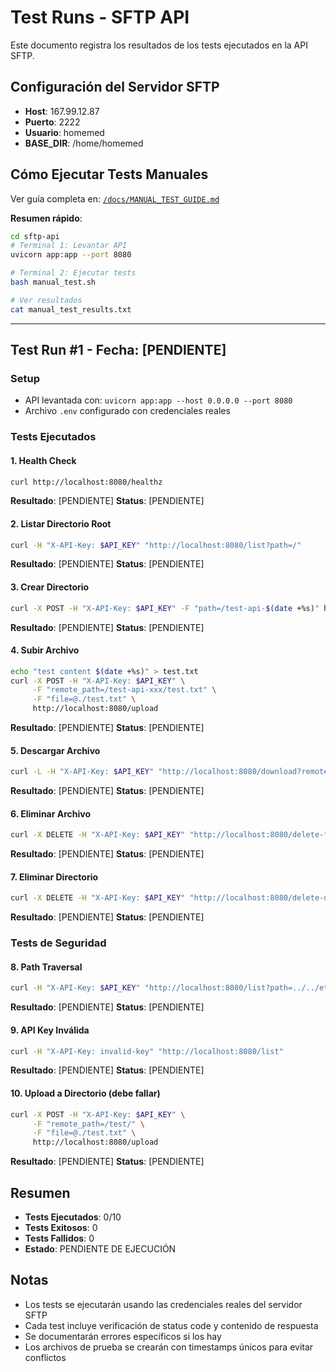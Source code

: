 # Test Runs - SFTP API

Este documento registra los resultados de los tests ejecutados en la API SFTP.

## Configuración del Servidor SFTP

- **Host**: 167.99.12.87
- **Puerto**: 2222
- **Usuario**: homemed
- **BASE_DIR**: /home/homemed

## Cómo Ejecutar Tests Manuales

Ver guía completa en: [`/docs/MANUAL_TEST_GUIDE.md`](../../docs/MANUAL_TEST_GUIDE.md)

**Resumen rápido**:
```bash
cd sftp-api
# Terminal 1: Levantar API
uvicorn app:app --port 8080

# Terminal 2: Ejecutar tests
bash manual_test.sh

# Ver resultados
cat manual_test_results.txt
```

---

## Test Run #1 - Fecha: [PENDIENTE]

### Setup
- API levantada con: `uvicorn app:app --host 0.0.0.0 --port 8080`
- Archivo `.env` configurado con credenciales reales

### Tests Ejecutados

#### 1. Health Check
```bash
curl http://localhost:8080/healthz
```
**Resultado**: [PENDIENTE]
**Status**: [PENDIENTE]

#### 2. Listar Directorio Root
```bash
curl -H "X-API-Key: $API_KEY" "http://localhost:8080/list?path=/"
```
**Resultado**: [PENDIENTE]
**Status**: [PENDIENTE]

#### 3. Crear Directorio
```bash
curl -X POST -H "X-API-Key: $API_KEY" -F "path=/test-api-$(date +%s)" http://localhost:8080/mkdir
```
**Resultado**: [PENDIENTE]
**Status**: [PENDIENTE]

#### 4. Subir Archivo
```bash
echo "test content $(date +%s)" > test.txt
curl -X POST -H "X-API-Key: $API_KEY" \
     -F "remote_path=/test-api-xxx/test.txt" \
     -F "file=@./test.txt" \
     http://localhost:8080/upload
```
**Resultado**: [PENDIENTE]
**Status**: [PENDIENTE]

#### 5. Descargar Archivo
```bash
curl -L -H "X-API-Key: $API_KEY" "http://localhost:8080/download?remote_path=/test-api-xxx/test.txt" -o downloaded.txt
```
**Resultado**: [PENDIENTE]
**Status**: [PENDIENTE]

#### 6. Eliminar Archivo
```bash
curl -X DELETE -H "X-API-Key: $API_KEY" "http://localhost:8080/delete-file?remote_path=/test-api-xxx/test.txt"
```
**Resultado**: [PENDIENTE]
**Status**: [PENDIENTE]

#### 7. Eliminar Directorio
```bash
curl -X DELETE -H "X-API-Key: $API_KEY" "http://localhost:8080/delete-dir?remote_path=/test-api-xxx"
```
**Resultado**: [PENDIENTE]
**Status**: [PENDIENTE]

### Tests de Seguridad

#### 8. Path Traversal
```bash
curl -H "X-API-Key: $API_KEY" "http://localhost:8080/list?path=../../etc/passwd"
```
**Resultado**: [PENDIENTE]
**Status**: [PENDIENTE]

#### 9. API Key Inválida
```bash
curl -H "X-API-Key: invalid-key" "http://localhost:8080/list"
```
**Resultado**: [PENDIENTE]
**Status**: [PENDIENTE]

#### 10. Upload a Directorio (debe fallar)
```bash
curl -X POST -H "X-API-Key: $API_KEY" \
     -F "remote_path=/test/" \
     -F "file=@./test.txt" \
     http://localhost:8080/upload
```
**Resultado**: [PENDIENTE]
**Status**: [PENDIENTE]

## Resumen

- **Tests Ejecutados**: 0/10
- **Tests Exitosos**: 0
- **Tests Fallidos**: 0
- **Estado**: PENDIENTE DE EJECUCIÓN

## Notas

- Los tests se ejecutarán usando las credenciales reales del servidor SFTP
- Cada test incluye verificación de status code y contenido de respuesta
- Se documentarán errores específicos si los hay
- Los archivos de prueba se crearán con timestamps únicos para evitar conflictos
